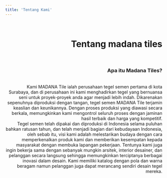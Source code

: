 ```yaml
---
title: 'Tentang Kami'
---
```


<div class="container">
    <div class="col-sm-1"></div>
    <div class="col-sm-6" style="text-align:right"><br>
        <span class="dot1"></span>
        <h1 style="display:inline-block"> Tentang madana tiles </h1>
        <span class="dot1"></span><br><br>
        <h3>Apa itu Madana Tiles?</h3><br>
        <div>Kami MADANA Tile ialah perusahaan tegel semen pertama di kota Surabaya, dan di perusahaan ini kami menghadirkan tegel yang bernuansa seni untuk proyek-proyek anda agar menjadi lebih indah. Dikarenakan sepenuhnya diproduksi dengan tangan, tegel semen MADANA Tile terjamin keaslian dan keunikannya. Dengan proses produksi yang diawasi secara berkala, memungkinkan kami mengontrol seluruh proses dengan jaminan hasil terbaik dan harga yang kompetitif.<br>
        Tegel semen telah dipakai dan diproduksi di Indonesia selama puluhan bahkan ratusan tahun, dan telah menjadi bagian dari kebudayaan Indonesia, oleh sebab itu, visi kami adalah melestarikan budaya dengan cara memperkenalkan produk kami dan memberikan kesempatan kepada masyarakat dengan membuka lapangan pekerjaan. Tentunya kami juga ingin bekerja sama dengan sebanyak mungkin arsitek, interior desainer, dan pelanggan secara langsung sehingga memungkinkan terciptanya berbagai inovasi dalam desain. Kami memiliki katalog dengan pola dan warna beragam namun pelanggan juga dapat merancang sendiri desain tegel mereka.</div>
    </div>
    <div class="col-sm-4">
        <img id="aboutusimage">
    </div>
</div>
